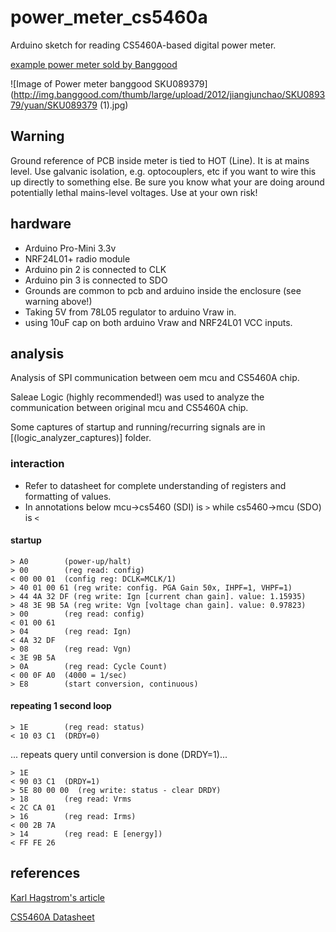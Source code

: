 # power_meter_cs5460a
Arduino sketch for reading CS5460A-based digital power meter.

[example power meter sold by Banggood](http://www.banggood.com/Energy-Meter-Watt-Volt-Voltage-Electricity-Monitor-Analyzer-p-907127.html?p=WX0407753399201409DA)

![Image of Power meter banggood SKU089379](http://img.banggood.com/thumb/large/upload/2012/jiangjunchao/SKU089379/yuan/SKU089379 (1).jpg)

## Warning
Ground reference of PCB inside meter is tied to HOT (Line). It is at mains level. 
Use galvanic isolation, e.g. optocouplers, etc if you want to wire this up directly to something else.
Be sure you know what your are doing around potentially lethal mains-level voltages. Use at your own risk!

## hardware
- Arduino Pro-Mini 3.3v
- NRF24L01+ radio module
- Arduino pin 2 is connected to CLK
- Arduino pin 3 is connected to SDO
- Grounds are common to pcb and arduino inside the enclosure (see warning above!)
- Taking 5V from 78L05 regulator to arduino Vraw in.
- using 10uF cap on both arduino Vraw and NRF24L01 VCC inputs.

## analysis
Analysis of SPI communication between oem mcu and CS5460A chip.

Saleae Logic (highly recommended!) was used to analyze the communication between original mcu and CS5460A chip.

Some captures of startup and running/recurring signals are in [(logic_analyzer_captures)] folder.

### interaction
- Refer to datasheet for complete understanding of registers and formatting of values.
- In annotations below mcu->cs5460 (SDI) is `>` while cs5460->mcu (SDO) is `<`

#### startup
```
> A0        (power-up/halt)
> 00        (reg read: config)
< 00 00 01  (config reg: DCLK=MCLK/1)
> 40 01 00 61 (reg write: config. PGA Gain 50x, IHPF=1, VHPF=1)
> 44 4A 32 DF (reg write: Ign [current chan gain]. value: 1.15935)
> 48 3E 9B 5A (reg write: Vgn [voltage chan gain]. value: 0.97823)
> 00        (reg read: config)
< 01 00 61
> 04        (reg read: Ign)
< 4A 32 DF
> 08        (reg read: Vgn)    
< 3E 9B 5A
> 0A        (reg read: Cycle Count)
< 00 0F A0  (4000 = 1/sec)
> E8        (start conversion, continuous)
```
#### repeating 1 second loop
```
> 1E        (reg read: status)
< 10 03 C1  (DRDY=0)
```
... repeats query until conversion is done (DRDY=1)...
```
> 1E
< 90 03 C1  (DRDY=1)
> 5E 80 00 00  (reg write: status - clear DRDY)
> 18        (reg read: Vrms
< 2C CA 01
> 16        (reg read: Irms)
< 00 2B 7A  
> 14        (reg read: E [energy])
< FF FE 26
```

## references
[Karl Hagstrom's article](http://gizmosnack.blogspot.com/2014/10/power-plug-energy-meter-hack.html)

[CS5460A Datasheet](http://www.cirrus.com/en/pubs/proDatasheet/CS5460A_F5.pdf)

